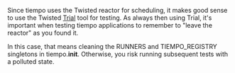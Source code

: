 Since tiempo uses the Twisted reactor for scheduling, it makes good sense to use the Twisted [Trial](https://twistedmatrix.com/documents/current/core/howto/testing.html) tool for testing.  As always then using Trial, it's important when testing tiempo applications to remember to "leave the reactor" as you found it.
 
 In this case, that means cleaning the RUNNERS and TIEMPO_REGISTRY singletons in tiempo.__init__.  Otherwise, you risk running subsequent tests with a polluted state.